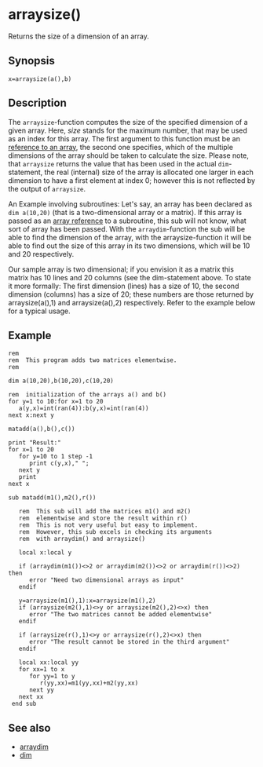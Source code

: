 # arraysize()

Returns the size of a dimension of an array.

## Synopsis

```basic
x=arraysize(a(),b)
```

## Description

The ```arraysize```-function computes the size of the specified dimension of a given array. Here, *size* stands for the maximum number, that may be used as an index for this array. The first argument to this function must be an [reference to an array](reference-on-arrays.html), the second one specifies, which of the multiple dimensions of the array should be taken to calculate the size. Please note, that ```arraysize``` returns the value that has been used in the actual ```dim```-statement, the real (internal) size of the array is allocated one larger in each dimension to have a first element at index 0; however this is not reflected by the output of ```arraysize```.

An Example involving subroutines: Let's say, an array has been declared as ```dim a(10,20)``` (that is a two-dimensional array or a matrix). If this array is passed as an [array reference](reference-on-arrays.html) to a subroutine, this sub will not know, what sort of array has been passed. With the ```arraydim```-function the sub will be able to find the dimension of the array, with the arraysize-function it will be able to find out the size of this array in its two dimensions, which will be 10 and 20 respectively.

Our sample array is two dimensional; if you envision it as a matrix this matrix has 10 lines and 20 columns (see the dim-statement above. To state it more formally: The first dimension (lines) has a size of 10, the second dimension (columns) has a size of 20; these numbers are those returned by arraysize(a(),1) and arraysize(a(),2) respectively. Refer to the example below for a typical usage.

## Example

```basic
rem
rem  This program adds two matrices elementwise.
rem

dim a(10,20),b(10,20),c(10,20)

rem  initialization of the arrays a() and b() 
for y=1 to 10:for x=1 to 20
   a(y,x)=int(ran(4)):b(y,x)=int(ran(4))
next x:next y

matadd(a(),b(),c())

print "Result:"
for x=1 to 20
   for y=10 to 1 step -1
      print c(y,x)," ";
   next y
   print
next x

sub matadd(m1(),m2(),r())

   rem  This sub will add the matrices m1() and m2()
   rem  elementwise and store the result within r()
   rem  This is not very useful but easy to implement.
   rem  However, this sub excels in checking its arguments
   rem  with arraydim() and arraysize()

   local x:local y

   if (arraydim(m1())<>2 or arraydim(m2())<>2 or arraydim(r())<>2) then
      error "Need two dimensional arrays as input"
   endif

   y=arraysize(m1(),1):x=arraysize(m1(),2)
   if (arraysize(m2(),1)<>y or arraysize(m2(),2)<>x) then
      error "The two matrices cannot be added elementwise"
   endif

   if (arraysize(r(),1)<>y or arraysize(r(),2)<>x) then
      error "The result cannot be stored in the third argument"
   endif

   local xx:local yy
   for xx=1 to x
      for yy=1 to y
         r(yy,xx)=m1(yy,xx)+m2(yy,xx)
      next yy
   next xx
 end sub
```

## See also

 * [arraydim](arraydim.html)
 * [dim](dim.html)
